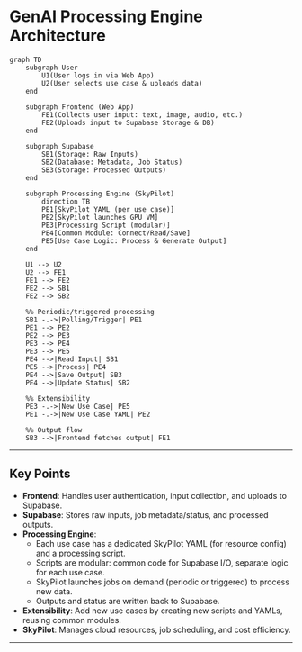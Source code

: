 # GenAI Processing Engine Architecture

```mermaid
graph TD
    subgraph User
        U1(User logs in via Web App)
        U2(User selects use case & uploads data)
    end

    subgraph Frontend (Web App)
        FE1(Collects user input: text, image, audio, etc.)
        FE2(Uploads input to Supabase Storage & DB)
    end

    subgraph Supabase
        SB1(Storage: Raw Inputs)
        SB2(Database: Metadata, Job Status)
        SB3(Storage: Processed Outputs)
    end

    subgraph Processing Engine (SkyPilot)
        direction TB
        PE1[SkyPilot YAML (per use case)]
        PE2[SkyPilot launches GPU VM]
        PE3[Processing Script (modular)]
        PE4[Common Module: Connect/Read/Save]
        PE5[Use Case Logic: Process & Generate Output]
    end

    U1 --> U2
    U2 --> FE1
    FE1 --> FE2
    FE2 --> SB1
    FE2 --> SB2

    %% Periodic/triggered processing
    SB1 -.->|Polling/Trigger| PE1
    PE1 --> PE2
    PE2 --> PE3
    PE3 --> PE4
    PE3 --> PE5
    PE4 -->|Read Input| SB1
    PE5 -->|Process| PE4
    PE4 -->|Save Output| SB3
    PE4 -->|Update Status| SB2

    %% Extensibility
    PE3 -.->|New Use Case| PE5
    PE1 -.->|New Use Case YAML| PE2

    %% Output flow
    SB3 -->|Frontend fetches output| FE1
```

---

## Key Points
- **Frontend**: Handles user authentication, input collection, and uploads to Supabase.
- **Supabase**: Stores raw inputs, job metadata/status, and processed outputs.
- **Processing Engine**:
    - Each use case has a dedicated SkyPilot YAML (for resource config) and a processing script.
    - Scripts are modular: common code for Supabase I/O, separate logic for each use case.
    - SkyPilot launches jobs on demand (periodic or triggered) to process new data.
    - Outputs and status are written back to Supabase.
- **Extensibility**: Add new use cases by creating new scripts and YAMLs, reusing common modules.
- **SkyPilot**: Manages cloud resources, job scheduling, and cost efficiency.

---

